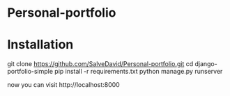 # Personal-portfolio

# Installation

git clone https://github.com/SalveDavid/Personal-portfolio.git
cd django-portfolio-simple
pip install -r requirements.txt
python manage.py runserver

now you can visit http://localhost:8000
